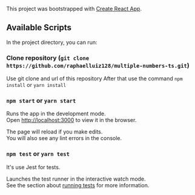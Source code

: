 This project was bootstrapped with [Create React App](https://github.com/facebook/create-react-app).

## Available Scripts

In the project directory, you can run:

### Clone repository (`git clone https://github.com/raphaelluiz128/multiple-numbers-ts.git`)

Use git clone and url of this repository
After that use the command `npm install` or `yarn install`

### `npm start` or `yarn start`

Runs the app in the development mode.<br>
Open [http://localhost:3000](http://localhost:3000) to view it in the browser.

The page will reload if you make edits.<br>
You will also see any lint errors in the console.

### `npm test` or `yarn test`

It's use Jest for tests.

Launches the test runner in the interactive watch mode.<br>
See the section about [running tests](https://facebook.github.io/create-react-app/docs/running-tests) for more information.

